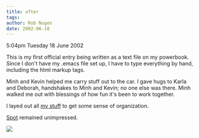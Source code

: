 ```yaml
---
title: after
tags: 
author: Rob Nugen
date: 2002-06-18
---
```


<p class=date>5:04pm Tuesday 18 June 2002</p>

<p>This is my first official entry being written as a text file on my
powerbook. Since I don't have my .emacs file set up, I have to type
everything by hand, including the html markup tags.</p>

<p>Minh and Kevin helped me carry stuff out to the car.  I gave hugs
to Karla and Deborah, handshakes to Minh and Kevin; no one else was
there.  Minh walked me out with blessings of how fun it's been to work
together.</p>

<p>I layed out all <a href="/images/apt313/mess.jpg">my stuff</a> to get some
sense of organization.</p>

<p><a href="/images/cats/spot_sleeps.jpg">Spot</a> remained unimpressed.</p>

<p><img src='/images/rob/wL-ROB.gif'/></p>
